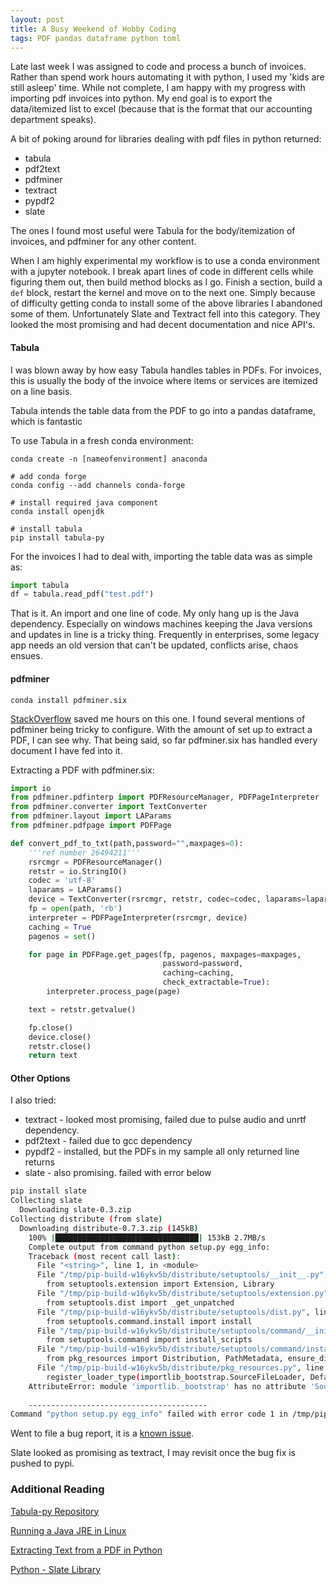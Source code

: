 ```yaml
---
layout: post
title: A Busy Weekend of Hobby Coding
tags: PDF pandas dataframe python toml
---
```


Late last week I was assigned to code and process a bunch of invoices. Rather than spend work hours automating it with python, I used my 'kids are still asleep' time. While not complete, I am happy with my progress with importing pdf invoices into python. My end goal is to export the data/itemized list to excel (because that is the format that our accounting department speaks).

A bit of poking around for libraries dealing with pdf files in python returned:

-   tabula
-   pdf2text
-   pdfminer
-   textract
-   pypdf2 
-   slate

The ones I found most useful were Tabula for the body/itemization of invoices, and pdfminer for any other content. 

When I am highly experimental my workflow is to use a conda environment with a jupyter notebook. I break apart lines of code in different cells while figuring them out, then build method blocks as I go. Finish a section, build a `def` block, restart the kernel and move on to the next one. Simply because of difficulty getting conda to install some of the above libraries I abandoned some of them. Unfortunately Slate and Textract fell into this category. They looked the most promising and had decent documentation and nice API's.

#### Tabula

I was blown away by how easy Tabula handles tables in PDFs. For invoices, this is usually the body of the invoice where items or services are itemized on a line basis. 

Tabula intends the table data from the PDF to go into a pandas dataframe, which is fantastic

To use Tabula in a fresh conda environment:

    conda create -n [nameofenvironment] anaconda

    # add conda forge
    conda config --add channels conda-forge 

    # install required java component
    conda install openjdk

    # install tabula
    pip install tabula-py

For the invoices I had to deal with, importing the table data was as simple as:

```python
import tabula 
df = tabula.read_pdf("test.pdf")
```

That is it. An import and one line of code. My only hang up is the Java dependency. Especially on windows machines keeping the Java versions and updates in line is a tricky thing. Frequently in enterprises, some legacy app needs an old version that can't be updated, conflicts arise, chaos ensues. 

#### pdfminer

    conda install pdfminer.six

[StackOverflow](https://stackoverflow.com/questions/26494211/extracting-text-from-a-pdf-file-using-pdfminer-in-python "StackOverflow - ") saved me hours on this one. I found several mentions of pdfminer being tricky to configure. With the amount of set up to extract a PDF, I can see why. That being said, so far pdfminer.six has handled every document I have fed into it. 

Extracting a PDF with pdfminer.six:

```python
import io
from pdfminer.pdfinterp import PDFResourceManager, PDFPageInterpreter
from pdfminer.converter import TextConverter
from pdfminer.layout import LAParams
from pdfminer.pdfpage import PDFPage

def convert_pdf_to_txt(path,password="",maxpages=0):
    '''ref number 26494211'''
    rsrcmgr = PDFResourceManager()
    retstr = io.StringIO()
    codec = 'utf-8'
    laparams = LAParams()
    device = TextConverter(rsrcmgr, retstr, codec=codec, laparams=laparams)
    fp = open(path, 'rb')
    interpreter = PDFPageInterpreter(rsrcmgr, device)
    caching = True
    pagenos = set()

    for page in PDFPage.get_pages(fp, pagenos, maxpages=maxpages,
                                  password=password,
                                  caching=caching,
                                  check_extractable=True):
        interpreter.process_page(page)

    text = retstr.getvalue()

    fp.close()
    device.close()
    retstr.close()
    return text
```

#### Other Options

I also tried:

-   textract - looked most promising, failed due to pulse audio and unrtf dependency.
-   pdf2text - failed due to gcc dependency
-   pypdf2 - installed, but the PDFs in my sample all only returned line returns
-   slate - also promising. failed with error below

```bash
pip install slate
Collecting slate
  Downloading slate-0.3.zip
Collecting distribute (from slate)
  Downloading distribute-0.7.3.zip (145kB)
    100% |████████████████████████████████| 153kB 2.7MB/s 
    Complete output from command python setup.py egg_info:
    Traceback (most recent call last):
      File "<string>", line 1, in <module>
      File "/tmp/pip-build-w16ykv5b/distribute/setuptools/__init__.py", line 2, in <module>
        from setuptools.extension import Extension, Library
      File "/tmp/pip-build-w16ykv5b/distribute/setuptools/extension.py", line 5, in <module>
        from setuptools.dist import _get_unpatched
      File "/tmp/pip-build-w16ykv5b/distribute/setuptools/dist.py", line 7, in <module>
        from setuptools.command.install import install
      File "/tmp/pip-build-w16ykv5b/distribute/setuptools/command/__init__.py", line 8, in <module>
        from setuptools.command import install_scripts
      File "/tmp/pip-build-w16ykv5b/distribute/setuptools/command/install_scripts.py", line 3, in <module>
        from pkg_resources import Distribution, PathMetadata, ensure_directory
      File "/tmp/pip-build-w16ykv5b/distribute/pkg_resources.py", line 1518, in <module>
        register_loader_type(importlib_bootstrap.SourceFileLoader, DefaultProvider)
    AttributeError: module 'importlib._bootstrap' has no attribute 'SourceFileLoader'
    
    ----------------------------------------
Command "python setup.py egg_info" failed with error code 1 in /tmp/pip-build-w16ykv5b/distribute/
```

Went to file a bug report, it is a [known issue](https://github.com/timClicks/slate/issues/38 "GitHub - Slate - Issue 38").

Slate looked as promising as textract, I may revisit once the bug fix is pushed to pypi. 

### Additional Reading

[Tabula-py Repository](https://github.com/chezou/tabula-py "GitHub - Tabula-py")

[Running a Java JRE in Linux](https://www.tecmint.com/install-java-jdk-jre-in-linux/ "Tecmint - Install Java JDK...")

[Extracting Text from a PDF in Python](https://stackoverflow.com/questions/34837707/extracting-text-from-a-pdf-file-using-python "StackOverflow - Extracting Text from a PDF...")

[Python - Slate Library](https://pypi.python.org/pypi/slate "Pypi - Slate")
